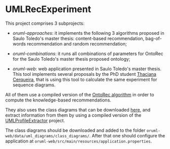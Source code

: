 # UMLRecExperiment

This project comprises 3 subprojects:

- *oruml-approaches*: it implements the following 3 algorithms proposed in Saulo Toledo's master thesis: content-based recommendation, bag-of-words recommendation and random recommendation;

- *oruml-combinations*: it runs all combinations of parameters for OntoRec for the Saulo Toledo's master thesis proposed ontology;

- *oruml-web*: web application presented in Saulo Toledo's master thesis. This tool implements several proposals by the PhD student [Thaciana Cerqueira](https://github.com/thacianacerqueira), that is using this tool to calculate the same experiment for sequence diagrams.

All of them use a compiled version of the [OntoRec algorithm](https://github.com/saulotoledo/OntoRec) in order to compute the knowledge-based recommendations.

They also uses the class diagrams that can be downloaded [here](http://www.saulotoledo.com.br/masters_thesis/uml_recsys_database.tar.gz), and extract information from them by using a compiled version of the [UMLProfileExtractor](https://github.com/saulotoledo/UMLProfileExtractor) project.

The class diagrams should be downloaded and added to the folder `oruml-web/data/uml_diagrams/class_diagrams/`. After that one should configure the application at `oruml-web/src/main/resources/application.properties`.

